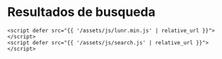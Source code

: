   <h1>Resultados de busqueda</h1>
  <ul id="search-results"></ul>


  
  <script>
    window.store = {
      {% for entry in site.pages %}
        "{{ entry.url | slugify }}": {
          "title": "{{ entry.title | xml_escape }}",
          "author": "{{ entry.author | xml_escape }}",
          "category": "{{ entry.category | xml_escape }}",
          "content": {{ entry.content | strip_html | truncatewords: 20 | strip_newlines | jsonify }},
          "url": "{{site.baseurl}}{{ entry.url | xml_escape }}"
        },
      {% endfor %}
      {% for collection in site.collections %}
        {% assign name = collection.label %}
        {% assign name_url = name | replace: ' ','-' %}
        {% for entry in site.[name] %}
          "{{ entry.url }}": {
          "title": "{{ entry.title | xml_escape }}",
          "author": "{{ entry.author | xml_escape }}",
          "category": "{{ entry.category | xml_escape }}",
          "content": {{ entry.content | strip_html | truncatewords: 20| strip_newlines | jsonify }},
          "url": "{{site.baseurl}}{{ entry.url | xml_escape }}"
        },
        {% endfor %}
        {% endfor %}
        

      {% for entry in site.posts %}
        "{{ entry.url | slugify }}": {
          "title": "{{ entry.title | xml_escape }}",
          "author": "{{ entry.author | xml_escape }}",
          "category": "{{ entry.category | xml_escape }}",
          "content": {{ entry.content | strip_html | truncatewords: 20| strip_newlines | jsonify }},
          "url": "{{site.baseurl}}{{ entry.url | xml_escape }}"
        }
        {% unless forloop.last %},{% endunless %}
      {% endfor %}
    };
    


console.log(window.store)
  </script>


   <!-- buscador -->
    <script defer src="{{ '/assets/js/lunr.min.js' | relative_url }}"></script>
    <script defer src="{{ '/assets/js/search.js' | relative_url }}"></script>
